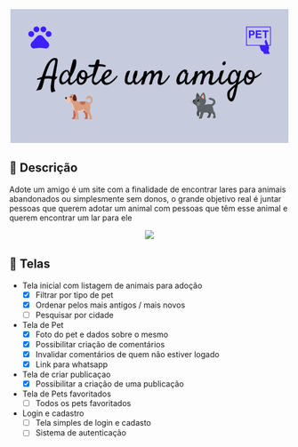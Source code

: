 
<div align="center">
    <img src="./git/logoR.png">
</div>

## 📄 Descrição

Adote um amigo é um site com a finalidade de encontrar lares para animais abandonados ou simplesmente sem donos, o grande objetivo real é juntar pessoas que querem adotar um animal com pessoas que têm esse animal e querem encontrar um lar para ele

<div align="center">
    <img src="./git/Aua1.gif">
</div>

## 🚧 Telas
- Tela inicial com listagem de animais para adoção
  - [x] Filtrar por tipo de pet
  - [x] Ordenar pelos mais antigos / mais novos
  - [ ] Pesquisar por cidade

- Tela de Pet
  - [x] Foto do pet e dados sobre o mesmo
  - [x] Possibilitar criação de comentários
  - [x] Invalidar comentários de quem não estiver logado
  - [x] Link para whatsapp

- Tela de criar publicaçao
  - [x] Possibilitar a criação de uma publicação 

- Tela de Pets favoritados
  - [ ] Todos os pets favoritados 

- Login e cadastro
  - [ ] Tela simples de login e cadasto
  - [ ] Sistema de autenticação
